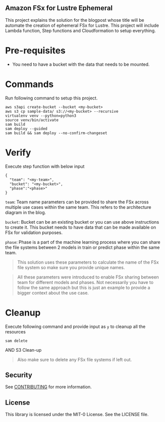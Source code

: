 ## Amazon FSx for Lustre Ephemeral

This project explains the solution for the blogpost whose title will be automate the creation of ephemeral FSx for Lustre. This project will include Lambda function, Step functions and Cloudformation to setup everything.

# Pre-requisites

* You need to have a bucket with the data that needs to be mounted.

# Commands

Run following command to setup this project.
```
aws s3api create-bucket --bucket <my-bucket>
aws s3 cp sample-data/ s3://<my-bucket> --recursive
virtualenv venv --python=python3
source venv/bin/activate
sam build
sam deploy --guided
sam build && sam deploy --no-confirm-changeset
```

# Verify

Execute step function with below input
```
{
  "team": "<my-team>",
  "bucket": "<my-bucket>",
  "phase":"<phase>"
}
```
`team`: Team name parameters can be provided to share the FSx across multiple use cases within the same team. This refers to the architecture diagram in the blog. 

`bucket`: Bucket can be an existing bucket or you can use above instructions to create it. This bucket needs to have data that can be made available on FSx for validation purposes. 

`phase`: Phase is a part of the machine learning process where you can share the file systems between 2 models in train or predict phase within the same team. 

> This solution uses these parameters to calculate the name of the FSx file system so make sure you provide unique names. 

> All these parameters were introduced to enable FSx sharing between team for different models and phases. Not necessarily you have to follow the same approach but this is just an example to provide a bigger context about the use case.

# Cleanup

Execute following command and provide input as `y` to cleanup all the resources
```
sam delete
```

AND S3 Clean-up

> Also make sure to delete any FSx file systems if left out.

## Security

See [CONTRIBUTING](CONTRIBUTING.md#security-issue-notifications) for more information.

## License

This library is licensed under the MIT-0 License. See the LICENSE file.
